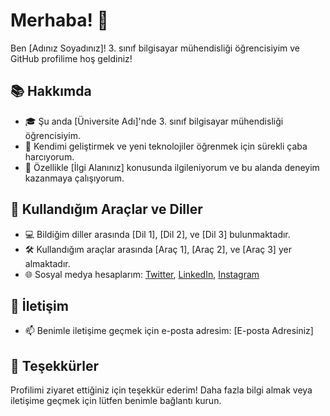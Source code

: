 # Merhaba! 👋

Ben [Adınız Soyadınız]! 3. sınıf bilgisayar mühendisliği öğrencisiyim ve GitHub profilime hoş geldiniz!

## 📚 Hakkımda

- 🎓 Şu anda [Üniversite Adı]'nde 3. sınıf bilgisayar mühendisliği öğrencisiyim.
- 🌱 Kendimi geliştirmek ve yeni teknolojiler öğrenmek için sürekli çaba harcıyorum.
- 💼 Özellikle [İlgi Alanınız] konusunda ilgileniyorum ve bu alanda deneyim kazanmaya çalışıyorum.

## 🚀 Kullandığım Araçlar ve Diller

- 💻 Bildiğim diller arasında [Dil 1], [Dil 2], ve [Dil 3] bulunmaktadır.
- 🛠️ Kullandığım araçlar arasında [Araç 1], [Araç 2], ve [Araç 3] yer almaktadır.
- 🌐 Sosyal medya hesaplarım: [Twitter](https://twitter.com/kullanici_adi), [LinkedIn](https://www.linkedin.com/in/kullanici_adi/), [Instagram](https://www.instagram.com/kullanici_adi/)

## 🤝 İletişim

- 📫 Benimle iletişime geçmek için e-posta adresim: [E-posta Adresiniz]

## 🌟 Teşekkürler

Profilimi ziyaret ettiğiniz için teşekkür ederim! Daha fazla bilgi almak veya iletişime geçmek için lütfen benimle bağlantı kurun.

